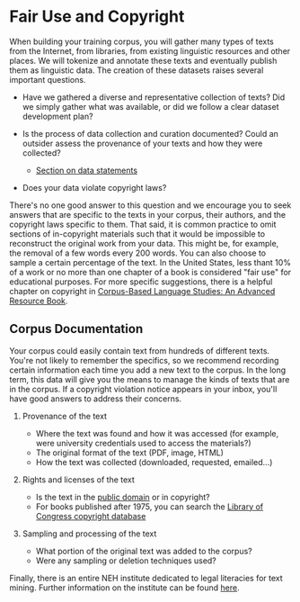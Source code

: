 Fair Use and Copyright
=======================

When building your training corpus, you will gather many types of texts from the Internet, from libraries, from existing linguistic resources and other places. We will tokenize and annotate these texts and eventually publish them as linguistic data. The creation of these datasets raises several important questions.  

- Have we gathered a diverse and representative collection of texts? Did we simply gather what was available, or did we follow a clear dataset development plan? 

- Is the process of data collection and curation documented? Could an outsider assess the provenance of your texts and how they were collected? 

    - [Section on data statements](https://www.aclweb.org/anthology/Q18-1041/)

- Does your data violate copyright laws?  

There's no one good answer to this question and we encourage you to seek answers that are specific to the texts in your corpus, their authors, and the copyright laws specific to them. That said, it is common practice to omit sections of in-copyright materials such that it would be impossible to reconstruct the original work from your data. This might be, for example, the removal of a few words every 200 words. You can also choose to sample a certain percentage of the text. In the United States, less thant 10% of a work or no more than one chapter of a book is considered "fair use" for educational purposes. For more specific suggestions, there is a helpful chapter on copyright in [Corpus-Based Language Studies: An Advanced Resource Book](https://www.lancaster.ac.uk/fass/projects/corpus/ZJU/xCBLS/chapters/A09.pdf). 

## Corpus Documentation

Your corpus could easily contain text from hundreds of different texts. You're not likely to remember the specifics, so we recommend recording certain information each time you add a new text to the corpus. In the long term, this data will give you the means to manage the kinds of texts that are in the corpus. If a copyright violation notice appears in your inbox, you'll have good answers to address their concerns. 

1. Provenance of the text
    - Where the text was found and how it was accessed (for example, were university credentials used to access the materials?)  
    - The original format of the text (PDF, image, HTML)
    - How the text was collected (downloaded, requested, emailed...)

2. Rights and licenses of the text
    - Is the text in the [public domain](https://fairuse.stanford.edu/overview/public-domain/welcome/) or in copyright? 
    - For books published after 1975, you can search the [Library of Congress copyright database](http://cocatalog.loc.gov.)

3. Sampling and processing of the text
   - What portion of the original text was added to the corpus? 
   - Were any sampling or deletion techniques used? 

 
Finally, there is an entire NEH institute dedicated to legal literacies for text mining. Further information on the institute can be found [here](https://buildinglltdm.org/).